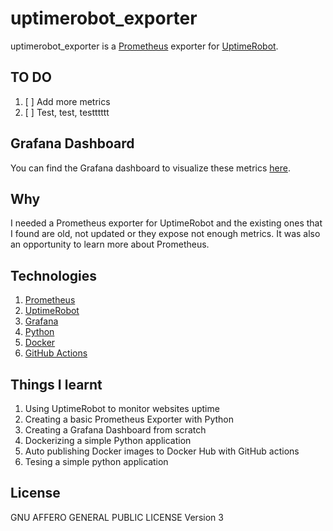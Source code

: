 # uptimerobot_exporter
uptimerobot_exporter is a [Prometheus](https://prometheus.io/) exporter for [UptimeRobot](https://uptimerobot.com/).

## TO DO
1. [ ] Add more metrics
2. [ ] Test, test, testttttt

## Grafana Dashboard
You can find the Grafana dashboard to visualize these metrics [here](https://to-be-defined/).

## Why 
I needed a Prometheus exporter for UptimeRobot and the existing ones that I found are old, not updated or they expose not enough metrics. It was also an opportunity to learn more about Prometheus.

## Technologies
1. [Prometheus](https://prometheus.io/)
2. [UptimeRobot](https://uptimerobot.com/)
3. [Grafana](https://grafana.com/)
4. [Python](https://www.python.org/)
5. [Docker](https://www.docker.com/)
6. [GitHub Actions](https://github.com/features/actions)

## Things I learnt
1. Using UptimeRobot to monitor websites uptime
2. Creating a basic Prometheus Exporter with Python
3. Creating a Grafana Dashboard from scratch
4. Dockerizing a simple Python application
5. Auto publishing Docker images to Docker Hub with GitHub actions
6. Tesing a simple python application

## License
GNU AFFERO GENERAL PUBLIC LICENSE Version 3